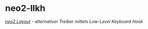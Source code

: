 # neo2-llkh

*[neo2 Layout](http://www.neo-layout.org) - alternativer Treiber mittels Low-Level Keyboard Hook*

